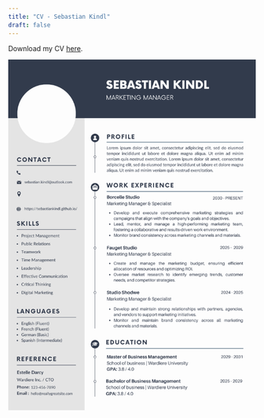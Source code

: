 ```yaml
---
title: "CV - Sebastian Kindl"
draft: false
---
```


Download my CV [here](/files/cv.pdf).

![CV](/cv.png)


<!--
You can download my CV here:  
[📄 Download CV](/files/cv.pdf)

![CV](/cv.png)
-->
